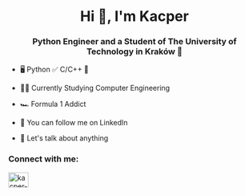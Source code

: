 
<h1 align="center">Hi 👋, I'm Kacper</h1>
<h3 align="center">Python Engineer and a Student of The University of Technology in Kraków 📍</h3>

- 🖥 Python ✅ C/C++ 📖

- 👨‍🎓 Currently Studying Computer Engineering

- 🏎️ Formula 1 Addict

- 🙈 You can follow me on LinkedIn 

- 💬 Let's talk about anything


<h3 align="left">Connect with me:</h3>
<p align="left">
<a href="https://linkedin.com/in/kacper-bołdak" target="blank"><img align="center" src="https://raw.githubusercontent.com/rahuldkjain/github-profile-readme-generator/master/src/images/icons/Social/linked-in-alt.svg" alt="kacper-bołdak" height="30" width="40" /></a>
</p>


